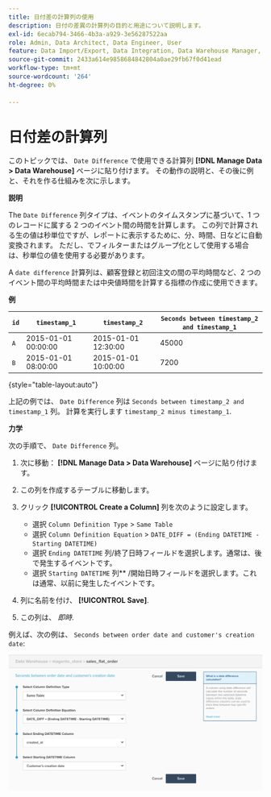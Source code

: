 ```yaml
---
title: 日付差の計算列の使用
description: 日付の差異の計算列の目的と用途について説明します。
exl-id: 6ecab794-3466-4b3a-a929-3e56287522aa
role: Admin, Data Architect, Data Engineer, User
feature: Data Import/Export, Data Integration, Data Warehouse Manager, Commerce Tables
source-git-commit: 2433a614e9858684842804a0ae29fb67f0d41ead
workflow-type: tm+mt
source-wordcount: '264'
ht-degree: 0%

---
```


# 日付差の計算列

このトピックでは、 `Date Difference` で使用できる計算列 **[!DNL Manage Data > Data Warehouse]** ページに貼り付けます。 その動作の説明と、その後に例と、それを作る仕組みを次に示します。

**説明**

The `Date Difference` 列タイプは、イベントのタイムスタンプに基づいて、1 つのレコードに属する 2 つのイベント間の時間を計算します。 この列で計算される生の値は秒単位ですが、レポートに表示するために、分、時間、日などに自動変換されます。 ただし、でフィルターまたはグループ化として使用する場合は、秒単位の値を使用する必要があります。

A `date difference` 計算列は、顧客登録と初回注文の間の平均時間など、2 つのイベント間の平均時間または中央値時間を計算する指標の作成に使用できます。

**例**

| **`id`** | **`timestamp_1`** | **`timestamp_2`** | **`Seconds between timestamp_2 and timestamp_1`** |
|--- |--- |--- |--- |
| `A` | 2015-01-01 00:00:00 | 2015-01-01 12:30:00 | 45000 |
| `B` | 2015-01-01 08:00:00 | 2015-01-01 10:00:00 | 7200 |

{style="table-layout:auto"}


上記の例では、 `Date Difference` 列は `Seconds between timestamp_2 and timestamp_1` 列。 計算を実行します `timestamp_2 minus timestamp_1`.

**力学**

次の手順で、 `Date Difference` 列。

1. 次に移動： **[!DNL Manage Data > Data Warehouse]** ページに貼り付けます。
1. この列を作成するテーブルに移動します。
1. クリック **[!UICONTROL Create a Column]** 列を次のように設定します。
   * 選択 `Column Definition Type` > `Same Table`
   * 選択 `Column Definition Equation` > `DATE_DIFF = (Ending DATETIME - Starting DATETIME)`
   * 選択 `Ending DATETIME` 列/終了日時フィールドを選択します。通常は、後で発生するイベントです。
   * 選択 `Starting DATETIME` 列** /開始日時フィールドを選択します。これは通常、以前に発生したイベントです。

1. 列に名前を付け、 **[!UICONTROL Save]**.
1. この列は、 *即時*.

例えば、次の例は、 `Seconds between order date and customer's creation date`:

![](../../assets/date_diff.png)
